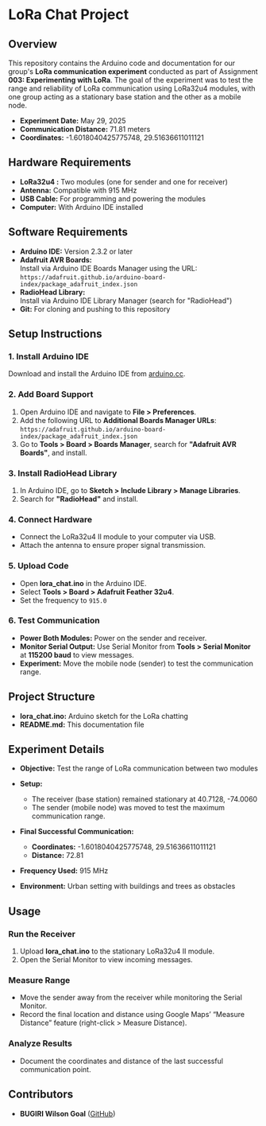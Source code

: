 # LoRa Chat Project

## Overview

This repository contains the Arduino code and documentation for our group's **LoRa communication experiment** conducted as part of Assignment **003: Experimenting with LoRa**. The goal of the experiment was to test the range and reliability of LoRa communication using LoRa32u4  modules, with one group acting as a stationary base station and the other as a mobile node.

- **Experiment Date:** May 29, 2025 
- **Communication Distance:** 71.81 meters
- **Coordinates:**  -1.6018040425775748, 29.51636611011121

## Hardware Requirements

- **LoRa32u4 :** Two modules (one for sender and one for receiver)
- **Antenna:** Compatible with 915 MHz
- **USB Cable:** For programming and powering the modules
- **Computer:** With Arduino IDE installed

## Software Requirements

- **Arduino IDE:** Version 2.3.2 or later
- **Adafruit AVR Boards:**  
  Install via Arduino IDE Boards Manager using the URL:  
  `https://adafruit.github.io/arduino-board-index/package_adafruit_index.json`
- **RadioHead Library:**  
  Install via Arduino IDE Library Manager (search for "RadioHead")
- **Git:** For cloning and pushing to this repository

## Setup Instructions

### 1. Install Arduino IDE

Download and install the Arduino IDE from [arduino.cc](https://www.arduino.cc).

### 2. Add Board Support

1. Open Arduino IDE and navigate to **File > Preferences**.
2. Add the following URL to **Additional Boards Manager URLs**:  
   `https://adafruit.github.io/arduino-board-index/package_adafruit_index.json`
3. Go to **Tools > Board > Boards Manager**, search for **"Adafruit AVR Boards"**, and install.

### 3. Install RadioHead Library

1. In Arduino IDE, go to **Sketch > Include Library > Manage Libraries**.
2. Search for **"RadioHead"** and install.

### 4. Connect Hardware

- Connect the LoRa32u4 II module to your computer via USB.
- Attach the antenna to ensure proper signal transmission.

### 5. Upload Code

- Open **lora_chat.ino**  in the Arduino IDE.
- Select **Tools > Board > Adafruit Feather 32u4**.
- Set the frequency to `915.0`

### 6. Test Communication

- **Power Both Modules:** Power on the sender and receiver.
- **Monitor Serial Output:** Use Serial Monitor from **Tools > Serial Monitor** at **115200 baud** to view messages.
- **Experiment:** Move the mobile node (sender) to test the communication range.

## Project Structure

- **lora_chat.ino:** Arduino sketch for the LoRa chatting
- **README.md:** This documentation file

## Experiment Details

- **Objective:** Test the range of LoRa communication between two modules
- **Setup:**  
  - The receiver (base station) remained stationary at 40.7128, -74.0060 
  - The sender (mobile node) was moved to test the maximum communication range.
- **Final Successful Communication:**  
  - **Coordinates:**  -1.6018040425775748, 29.51636611011121
  - **Distance:** 72.81

- **Frequency Used:** 915 MHz 
- **Environment:** Urban setting with buildings and trees as obstacles 

## Usage

### Run the Receiver

1. Upload **lora_chat.ino** to the stationary LoRa32u4 II module.
2. Open the Serial Monitor to view incoming messages.


### Measure Range

- Move the sender away from the receiver while monitoring the Serial Monitor.
- Record the final location and distance using Google Maps’ “Measure Distance” feature (right-click > Measure Distance).

### Analyze Results

- Document the coordinates and distance of the last successful communication point.

## Contributors
- **BUGIRI Wilson Goal** ([GitHub](https://github.com/goal651))



